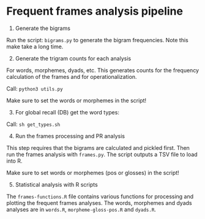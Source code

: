 # Frequent frames analysis pipeline

1. Generate the bigrams 

Run the script: `bigrams.py` to generate the bigram frequencies. Note this make take a long time.


2. Generate the trigram counts for each analysis

For words, morphemes, dyads, etc. This generates counts for the frequency calculation of the frames and for operationalization.

Call: `python3 utils.py`

Make sure to set the words or morphemes in the script!


3. For global recall (DB) get the word types:

Call: `sh get_types.sh`


4. Run the frames processing and PR analysis 

This step requires that the bigrams are calculated and pickled first. Then run the frames analysis with `frames.py`. The script outputs a TSV file to load into R.

Make sure to set words or morphemes (pos or glosses) in the script!


5. Statistical analysis with R scripts

The `frames-functions.R` file contains various functions for processing and plotting the frequent frames analyses. The words, morphemes and dyads analyses are in `words.R`, `morpheme-gloss-pos.R` and `dyads.R`.
